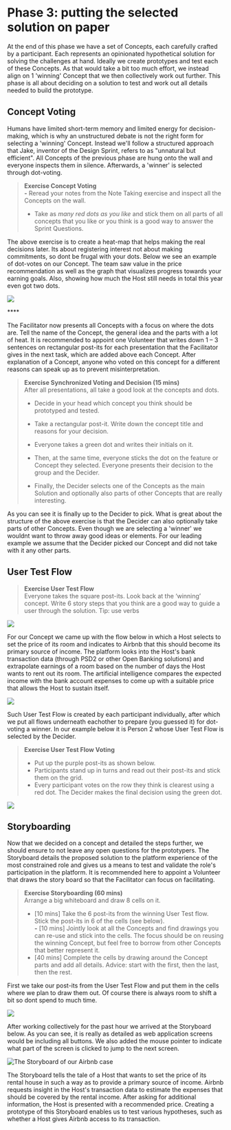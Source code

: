 # Phase 3: putting the selected solution on paper

At the end of this phase we have a set of Concepts, each carefully crafted by a participant. Each represents an opinionated hypothetical solution for solving the challenges at hand. Ideally we create prototypes and test each of these Concepts. As that would take a bit too much effort, we instead align on 1 'winning' Concept that we then collectively work out further. This phase is all about deciding on a solution to test and work out all details needed to build the prototype.

## Concept Voting

Humans have limited short-term memory and limited energy for decision-making, which is why an unstructured debate is not the right form for selecting a 'winning' Concept. Instead we'll follow a structured approach that Jake, inventor of the Design Sprint, refers to as "unnatural but efficient". All Concepts of the previous phase are hung onto the wall and everyone inspects them in silence. Afterwards, a 'winner' is selected through dot-voting.

> **Exercise Concept Voting  
> -** Reread your notes from the Note Taking exercise and inspect all the Concepts on the wall.   
> - Take as _many red dots as you like_ and stick them on all parts of all concepts that you like or you think is a good way to answer the Sprint Questions.

The above exercise is to create a heat-map that helps making the real decisions later. Its about registering interest not about making commitments, so dont be frugal with your dots. Below we see an example of dot-votes on our Concept. The team saw value in the price recommendation as well as the graph that visualizes progress towards your earning goals. Also, showing how much the Host still needs in total this year even got two dots.

![](../.gitbook/assets/image%20%2821%29.png)

\*\*\*\*

The Facilitator now presents all Concepts with a focus on where the dots are. Tell the name of the Concept, the general idea and the parts with a lot of heat. It is recommended to appoint one Volunteer that writes down 1 – 3 sentences on rectangular post-its for each presentation that the Facilitator gives in the next task, which are added above each Concept. After explanation of a Concept, anyone who voted on this concept for a different reasons can speak up as to prevent misinterpretation.

> **Exercise Synchronized Voting and Decision \(15 mins\)**  
> After all presentations, all take a good look at the concepts and dots.   
> - Decide in your head which concept you think should be prototyped and tested.   
> - Take a rectangular post-it. Write down the concept title and reasons for your decision.   
>   
> - Everyone takes a green dot and writes their initials on it.   
> - Then, at the same time, everyone sticks the dot on the feature or Concept they selected. Everyone presents their decision to the group and the Decider.   
> - Finally, the Decider selects one of the Concepts as the main Solution and optionally also parts of other Concepts that are really interesting.

As you can see it is finally up to the Decider to pick. What is great about the structure of the above exercise is that the Decider can also optionally take parts of other Concepts. Even though we are selecting a 'winner' we wouldnt want to throw away good ideas or elements. For our leading example we assume that the Decider picked our Concept and did not take with it any other parts.

## User Test Flow

> **Exercise User Test Flow**  
> Everyone takes the square post-its. Look back at the ‘winning’ concept. Write 6 story steps that you think are a good way to guide a user through the solution. Tip: use verbs

![](../.gitbook/assets/image%20%283%29.png)

For our Concept we came up with the flow below in which a Host selects to set the price of its room and indicates to Airbnb that this should become its primary source of income. The platform looks into the Host's bank transaction data \(through PSD2 or other Open Banking solutions\) and extrapolate earnings of a room based on the number of days the Host wants to rent out its room. The artificial intelligence compares the expected income with the bank account expenses to come up with a suitable price that allows the Host to sustain itself.

![](../.gitbook/assets/image%20%2815%29.png)

Such User Test Flow is created by each participant individually, after which we put all flows underneath eachother to prepare \(you guessed it\) for dot-voting a winner. In our example below it is Person 2 whose User Test Flow is selected by the Decider.

> **Exercise User Test Flow Voting**  
> - Put up the purple post-its as shown below.  
> - Participants stand up in turns and read out their post-its and stick them on the grid.   
> - Every participant votes on the row they think is clearest using a red dot. The Decider makes the final decision using the green dot.

![](../.gitbook/assets/image%20%2810%29.png)

## Storyboarding

Now that we decided on a concept and detailed the steps further, we should ensure to not leave any open questions for the prototypers. The Storyboard details the proposed solution to the platform experience of the most constrained role and gives us a means to test and validate the role's participation in the platform. It is recommended here to appoint a Volunteer that draws the story board so that the Facilitator can focus on facilitating. 

> **Exercise Storyboarding \(60 mins\)**  
> Arrange a big whiteboard and draw 8 cells on it.   
> - \[10 mins\] Take the 6 post-its from the winning User Test flow. Stick the post-its in 6 of the cells \(see below\).  
> **-** \[10 mins\] Jointly look at all the Concepts and find drawings you can re-use and stick into the cells. The focus should be on reusing the winning Concept, but feel free to borrow from other Concepts that better represent it.   
> - \[40 mins\] Complete the cells by drawing around the Concept parts and add all details. Advice: start with the first, then the last, then the rest.

First we take our post-its from the User Test Flow and put them in the cells where we plan to draw them out. Of course there is always room to shift a bit so dont spend to much time.

![](../.gitbook/assets/image%20%282%29.png)

After working collectively for the past hour we arrived at the Storyboard below. As you can see, it is really as detailed as web application screens would be including all buttons. We also added the mouse pointer to indicate what part of the screen is clicked to jump to the next screen.

![The Storyboard of our Airbnb case](../.gitbook/assets/new-doc-2020-03-23-15.03.25_1-002.jpg)

The Storyboard tells the tale of a Host that wants to set the price of its rental house in such a way as to provide a primary source of income. Airbnb requests insight in the Host's transaction data to estimate the expenses that should be covered by the rental income. After asking for additional information, the Host is presented with a recommended price. Creating a prototype of this Storyboard enables us to test various hypotheses, such as whether a Host gives Airbnb access to its transaction. 

